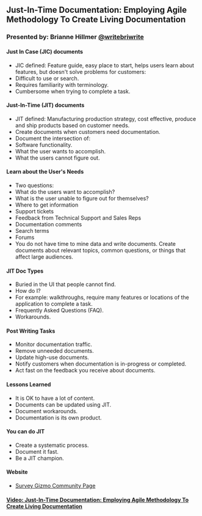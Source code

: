 
## Just-In-Time Documentation: Employing Agile Methodology To Create Living Documentation

### Presented by: Brianne Hillmer [@writebriwrite](https://twitter.com/writebriwrite)


#### Just In Case (JIC) documents
* JIC defined: Feature guide, easy place to start, helps users learn about features, but doesn't solve problems for customers:
* Difficult to use or search.
* Requires familiarity with terminology.
* Cumbersome when trying to complete a task.


#### Just-In-Time (JIT) documents
* JIT defined: Manufacturing production strategy, cost effective, produce and ship products based on customer needs.
* Create documents when customers need documentation.
* Document the intersection of:
 * Software functionality.
 * What the user wants to accomplish.
 * What the users cannot figure out.


#### Learn about the User's Needs
* Two questions:
 * What do the users want to accomplish?
 * What is the user unable to figure out for themselves?
* Where to get information
 * Support tickets
 * Feedback from Technical Support and Sales Reps
 * Documentation comments
 * Search terms
 * Forums
* You do not have time to mine data and write documents. Create documents about relevant topics, common questions, or things that affect large audiences.


#### JIT Doc Types
* Buried in the UI that people cannot find.
* How do I?
 * For example: walkthroughs, require many features or locations of the application to complete a task.
* Frequently Asked Questions (FAQ).
* Workarounds.


#### Post Writing Tasks
* Monitor documentation traffic.
 * Remove unneeded documents.
 * Update high-use documents.
* Notify customers when documentation is in-progress or completed.
* Act fast on the feedback you receive about documents.


#### Lessons Learned
* It is OK to have a lot of content.
* Documents can be updated using JIT.
* Document workarounds.
* Documentation is its own product.


#### You can do JIT
* Create a systematic process.
* Document it fast.
* Be a JIT champion.


#### Website
* [Survey Gizmo Community Page](https://community.surveygizmo.com/)


#### [Video: Just-In-Time Documentation: Employing Agile Methodology To Create Living Documentation](https://youtu.be/FYNAqlQB9U4)
